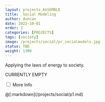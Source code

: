 ```yaml
---
layout: projects_ASSEMBLE
title:  Social Modeling
author: duncan
date: 2022-10-01
order: 1
categories: [PROJECTS]
tags: [society]
image: /projects/social/pr_socialmodels.jpg
status: TBD
weight: 1300
---
```


Applying the laws of energy to society.

CURRENTLY EMPTY

<!--more--> 




<div class="wrap-collabsible">
  <input id="collapsible" class="toggle" type="checkbox">
  <label for="collapsible" class="lbl-toggle">More Info</label>
  <div class="collapsible-content">
    <div class="content-inner">
      <p>
        @[:markdown](/projects/social/p1.md)
      </p>
    </div>
  </div>
</div>






